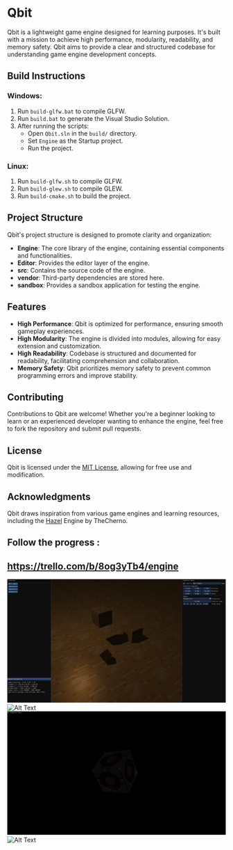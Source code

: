 # Qbit

Qbit is a lightweight game engine designed for learning purposes. It's built with a mission to achieve high performance, modularity, readability, and memory safety. Qbit aims to provide a clear and structured codebase for understanding game engine development concepts.

## Build Instructions

### Windows:

1. Run `build-glfw.bat` to compile GLFW.
2. Run `build.bat` to generate the Visual Studio Solution.
3. After running the scripts:
    - Open `Qbit.sln` in the `build/` directory.
    - Set `Engine` as the Startup project.
    - Run the project.

### Linux:

1. Run `build-glfw.sh` to compile GLFW.
2. Run `build-glew.sh` to compile GLEW.
3. Run `build-cmake.sh` to build the project.

## Project Structure

Qbit's project structure is designed to promote clarity and organization:

- **Engine**: The core library of the engine, containing essential components and functionalities.
- **Editor**: Provides the editor layer of the engine.
- **src**: Contains the source code of the engine.
- **vendor**: Third-party dependencies are stored here.
- **sandbox**: Provides a sandbox application for testing the engine.

## Features

- **High Performance**: Qbit is optimized for performance, ensuring smooth gameplay experiences.
- **High Modularity**: The engine is divided into modules, allowing for easy extension and customization.
- **High Readability**: Codebase is structured and documented for readability, facilitating comprehension and collaboration.
- **Memory Safety**: Qbit prioritizes memory safety to prevent common programming errors and improve stability.

## Contributing

Contributions to Qbit are welcome! Whether you're a beginner looking to learn or an experienced developer wanting to enhance the engine, feel free to fork the repository and submit pull requests.

## License

Qbit is licensed under the [MIT License](LICENSE), allowing for free use and modification.

## Acknowledgments

Qbit draws inspiration from various game engines and learning resources, including the [Hazel](https://github.com/TheCherno/Hazel) Engine by TheCherno.

## Follow the progress : 
https://trello.com/b/8og3yTb4/engine
---
![Alt Text](GithubResources/engine_demo.png)
![Alt Text](GithubResources/cascaded_shadow_map.gif)
![Alt Text](GithubResources/lighting_demo4-diffuse_map.gif)
![Alt Text](GithubResources/lighting_demo3-diffuse_map-specular_map.gif)